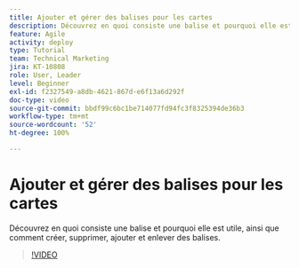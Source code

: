 ```yaml
---
title: Ajouter et gérer des balises pour les cartes
description: Découvrez en quoi consiste une balise et pourquoi elle est utile, ainsi que comment créer, supprimer, ajouter et enlever des balises.
feature: Agile
activity: deploy
type: Tutorial
team: Technical Marketing
jira: KT-10808
role: User, Leader
level: Beginner
exl-id: f2327549-a8db-4621-867d-e6f13a6d292f
doc-type: video
source-git-commit: bbdf99c6bc1be714077fd94fc3f8325394de36b3
workflow-type: tm+mt
source-wordcount: '52'
ht-degree: 100%

---
```


# Ajouter et gérer des balises pour les cartes

Découvrez en quoi consiste une balise et pourquoi elle est utile, ainsi que comment créer, supprimer, ajouter et enlever des balises.

>[!VIDEO](https://video.tv.adobe.com/v/3423029/?quality=12&learn=on&enablevpops=1&captions=fre_fr)
